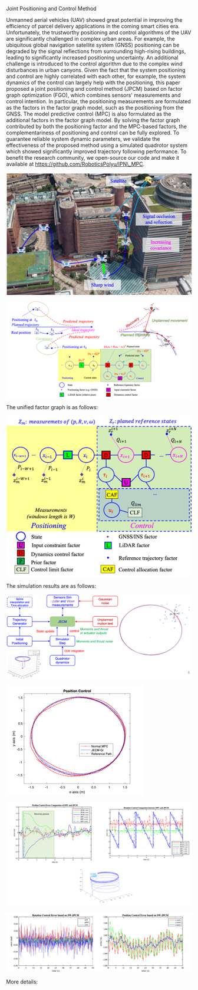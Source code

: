Joint Positioning and Control Method

Unmanned aerial vehicles (UAV) showed great potential in improving the efficiency of parcel delivery applications in the coming smart cities era. Unfortunately, the trustworthy positioning and control algorithms of the UAV are significantly challenged in complex urban areas. For example, the ubiquitous global navigation satellite system (GNSS) positioning can be degraded by the signal reflections from surrounding high-rising buildings, leading to significantly increased positioning uncertainty. An additional challenge is introduced to the control algorithm due to the complex wind disturbances in urban canyons. Given the fact that the system positioning and control are highly correlated with each other, for example, the system dynamics of the control can largely help with the positioning, this paper proposed a joint positioning and control method (JPCM) based on factor graph optimization (FGO), which combines sensors' measurements and control intention. In particular, the positioning measurements are formulated as the factors in the factor graph model, such as the positioning from the GNSS. The model predictive control (MPC) is also formulated as the additional factors in the factor graph model. By solving the factor graph contributed by both the positioning factor and the MPC-based factors, the complementariness of positioning and control can be fully explored. To guarantee reliable system dynamic parameters, we validate the effectiveness of the proposed method using a simulated quadrotor system which showed significantly improved trajectory following performance. To benefit the research community, we open-source our code and make it available at https://github.com/RoboticsPolyu/IPN\_MPC. 

![image](img/safety_challenges.png)

![image](img/Problems.png)

The unified factor graph is as follows:

![image](img/Factor_graph.png)


The simulation results are as follows:

![image](img/simulation.png)

![image](img/Circle.png)

![image](img/Recovery.png)

![image](img/SW-JPCM.png)

More details:
